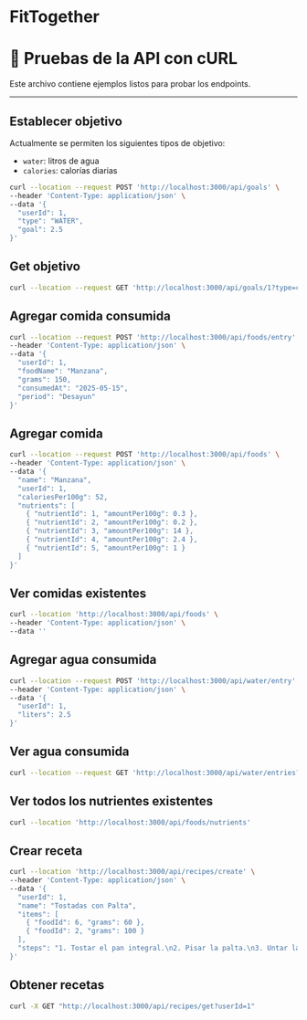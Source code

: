 # FitTogether

# 📌 Pruebas de la API con cURL

Este archivo contiene ejemplos listos para probar los endpoints.

---

## Establecer objetivo

Actualmente se permiten los siguientes tipos de objetivo:

- `water`: litros de agua 
- `calories`: calorías diarias

```bash
curl --location --request POST 'http://localhost:3000/api/goals' \
--header 'Content-Type: application/json' \
--data '{
  "userId": 1,
  "type": "WATER",
  "goal": 2.5
}'
```

## Get objetivo
```bash
curl --location --request GET 'http://localhost:3000/api/goals/1?type=calories'
```

## Agregar comida consumida
```bash
curl --location --request POST 'http://localhost:3000/api/foods/entry' \
--header 'Content-Type: application/json' \
--data '{
  "userId": 1,
  "foodName": "Manzana",
  "grams": 150,
  "consumedAt": "2025-05-15",
  "period": "Desayun"
}'
```

## Agregar comida
```bash
curl --location --request POST 'http://localhost:3000/api/foods' \
--header 'Content-Type: application/json' \
--data '{
  "name": "Manzana",
  "userId": 1,
  "caloriesPer100g": 52,
  "nutrients": [
    { "nutrientId": 1, "amountPer100g": 0.3 },
    { "nutrientId": 2, "amountPer100g": 0.2 },
    { "nutrientId": 3, "amountPer100g": 14 },
    { "nutrientId": 4, "amountPer100g": 2.4 },
    { "nutrientId": 5, "amountPer100g": 1 }
  ]
}'
```

## Ver comidas existentes
```bash
curl --location 'http://localhost:3000/api/foods' \
--header 'Content-Type: application/json' \
--data ''
```

## Agregar agua consumida
```bash
curl --location --request POST 'http://localhost:3000/api/water/entry' \
--header 'Content-Type: application/json' \
--data '{
  "userId": 1,
  "liters": 2.5
}'
```

## Ver agua consumida
```bash
curl --location --request GET 'http://localhost:3000/api/water/entries?userId=1&from=2025-05-01&to=2025-05-15'
```

## Ver todos los nutrientes existentes
```bash
curl --location 'http://localhost:3000/api/foods/nutrients'
```

## Crear receta
```bash
curl --location 'http://localhost:3000/api/recipes/create' \
--header 'Content-Type: application/json' \
--data '{
  "userId": 1,
  "name": "Tostadas con Palta",
  "items": [
    { "foodId": 6, "grams": 60 },
    { "foodId": 2, "grams": 100 }
  ],
  "steps": "1. Tostar el pan integral.\n2. Pisar la palta.\n3. Untar la palta sobre las tostadas y servir."
}'
```

## Obtener recetas
```bash
curl -X GET "http://localhost:3000/api/recipes/get?userId=1"
```